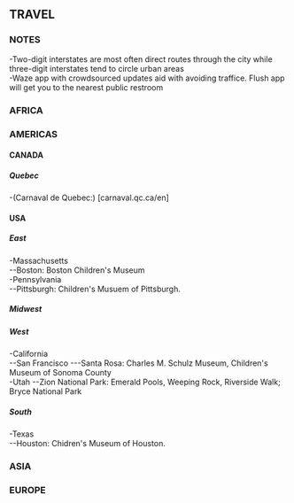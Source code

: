 ## TRAVEL  

### NOTES  
-Two-digit interstates are most often direct routes through the city while three-digit interstates tend to circle urban areas  
-Waze app with crowdsourced updates aid with avoiding traffice.  Flush app will get you to the nearest public restroom  

### AFRICA  

### AMERICAS  
#### CANADA  
##### Quebec  
-(Carnaval de Quebec:) [carnaval.qc.ca/en]    

#### USA  
##### East  
-Massachusetts  
--Boston: Boston Children's Museum  
-Pennsylvania  
--Pittsburgh: Children's Musuem of Pittsburgh.
##### Midwest  
##### West  
-California  
--San Francisco
---Santa Rosa: Charles M. Schulz Museum, Children's Museum of Sonoma County  
-Utah
--Zion National Park: Emerald Pools, Weeping Rock, Riverside Walk; Bryce National Park
##### South  
-Texas  
--Houston: Chidren's Museum of Houston.

### ASIA  

### EUROPE  


